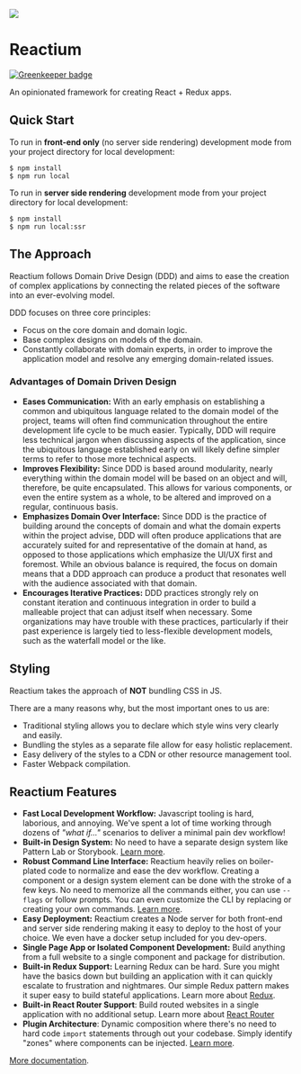 ![](https://image.ibb.co/ee2WaG/atomic_reactor.png)

# Reactium

[![Greenkeeper badge](https://badges.greenkeeper.io/Atomic-Reactor/desktop.svg)](https://greenkeeper.io/)

An opinionated framework for creating React + Redux apps.

## Quick Start

To run in **front-end only** (no server side rendering) development mode from your project directory for local development:

```
$ npm install
$ npm run local
```

To run in **server side rendering** development mode from your project directory for local development:

```
$ npm install
$ npm run local:ssr
```

## The Approach

Reactium follows Domain Drive Design (DDD) and aims to ease the creation of complex applications by connecting the related pieces of the software into an ever-evolving model.

DDD focuses on three core principles:

-   Focus on the core domain and domain logic.
-   Base complex designs on models of the domain.
-   Constantly collaborate with domain experts, in order to improve the application model and resolve any emerging domain-related issues.

### Advantages of Domain Driven Design

-   **Eases Communication:** With an early emphasis on establishing a common and ubiquitous language related to the domain model of the project, teams will often find communication throughout the entire development life cycle to be much easier. Typically, DDD will require less technical jargon when discussing aspects of the application, since the ubiquitous language established early on will likely define simpler terms to refer to those more technical aspects.
-   **Improves Flexibility:** Since DDD is based around modularity, nearly everything within the domain model will be based on an object and will, therefore, be quite encapsulated. This allows for various components, or even the entire system as a whole, to be altered and improved on a regular, continuous basis.
-   **Emphasizes Domain Over Interface:** Since DDD is the practice of building around the concepts of domain and what the domain experts within the project advise, DDD will often produce applications that are accurately suited for and representative of the domain at hand, as opposed to those applications which emphasize the UI/UX first and foremost. While an obvious balance is required, the focus on domain means that a DDD approach can produce a product that resonates well with the audience associated with that domain.
-   **Encourages Iterative Practices:** DDD practices strongly rely on constant iteration and continuous integration in order to build a malleable project that can adjust itself when necessary. Some organizations may have trouble with these practices, particularly if their past experience is largely tied to less-flexible development models, such as the waterfall model or the like.

## Styling

Reactium takes the approach of **NOT** bundling CSS in JS.

There are a many reasons why, but the most important ones to us are:

-   Traditional styling allows you to declare which style wins very clearly and easily.
-   Bundling the styles as a separate file allow for easy holistic replacement.
-   Easy delivery of the styles to a CDN or other resource management tool.
-   Faster Webpack compilation.

## Reactium Features

-   **Fast Local Development Workflow:** Javascript tooling is hard, laborious, and annoying. We've spent a lot of time working through dozens of _"what if..."_ scenarios to deliver a minimal pain dev workflow!
-   **Built-in Design System:** No need to have a separate design system like Pattern Lab or Storybook. [Learn more](https://github.com/Atomic-Reactor/Reactium/blob/master/docs/design-system.md).
-   **Robust Command Line Interface:** Reactium heavily relies on boiler-plated code to normalize and ease the dev workflow. Creating a component or a design system element can be done with the stroke of a few keys. No need to memorize all the commands either, you can use `--flags` or follow prompts. You can even customize the CLI by replacing or creating your own commands. [Learn more](https://www.npmjs.com/package/atomic-reactor-cli).
-   **Easy Deployment:** Reactium creates a Node server for both front-end and server side rendering making it easy to deploy to the host of your choice. We even have a docker setup included for you dev-opers.
-   **Single Page App or Isolated Component Development:** Build anything from a full website to a single component and package for distribution.
-   **Built-in Redux Support:** Learning Redux can be hard. Sure you might have the basics down but building an application with it can quickly escalate to frustration and nightmares. Our simple Redux pattern makes it super easy to build stateful applications. Learn more about [Redux](https://redux.js.org/).
-   **Built-in React Router Support**: Build routed websites in a single application with no additional setup. Learn more about [React Router](https://reacttraining.com/react-router/web/guides/quick-start)
-   **Plugin Architecture**: Dynamic composition where there's no need to hard code `import` statements through out your codebase. Simply identify "zones" where components can be injected. [Learn more](https://github.com/Atomic-Reactor/Reactium/blob/master/docs/plugins.md).

[More documentation](https://github.com/Atomic-Reactor/Reactium/tree/master/docs).
